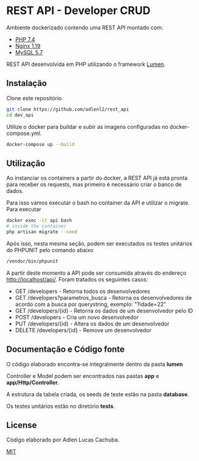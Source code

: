 # REST API - Developer CRUD

Ambiente dockerizado contendo uma REST API montado com:
* [PHP 7.4](https://hub.docker.com/_/php)
* [Nginx 1.19](https://hub.docker.com/_/nginx)
* [MySQL 5.7](https://hub.docker.com/_/mysql)

REST API desenvolvida em PHP utilizando o framework [Lumen](https://lumen.laravel.com/).

## Instalação

Clone este repositório

```bash
git clone https://github.com/adlenl2/rest_api
cd dev_api
```

Utilize o docker para buildar e subir as imagens configuradas no docker-compose.yml.

```bash
docker-compose up --build
```

## Utilização

Ao instanciar os containers a partir do docker, a REST API já está pronta para receber os requests, mas primeiro é necessário criar o banco de dados. 

Para isso vamos executar o bash no container da API e utilizar o migrate.
Para executar 
```bash
docker exec -it api bash
# inside the container
php artisan migrate --seed
```

Após isso, nesta mesma seção, podem ser executados os testes unitários do PHPUNIT pelo comando abaixo
```bash
/vendor/bin/phpunit
```

A partir deste momento a API pode ser consumida através do endereço [http://localhost/api/](http://localhost/api/). Foram tratados os seguintes casos:
* GET /developers - Retorna todos os desenvolvedores
* GET /developers?parametros_busca - Retorna os desenvolvedores de acordo com a busca por querystring, exemplo: "?idade=22"
* GET /developers/{id} - Retorna os dados de um desenvolvedor pelo ID
* POST /developers - Cria um novo desenvolvedor
* PUT /developers/{id} - Altera os dados de um desenvolvedor
* DELETE /developers/{id} - Remove um desenvolvedor

## Documentação e Código fonte

O código elaborado encontra-se integralmente dentro da pasta **lumen**

Controller e Model podem ser encontrados nas pastas **app** e **app/Http/Controller**.

A estrutura da tabela criada, os seeds de teste estão na pasta **database**.

Os testes unitários estão no diretório **tests**.

## License

Código elaborado por Adlen Lucas Cachuba.

[MIT](https://choosealicense.com/licenses/mit/)